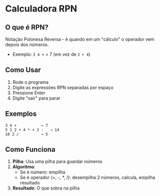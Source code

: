# Calculadora RPN

## O que é RPN?
Notação Polonesa Reversa - é quando em um "cálculo" o operador vem depois dos números.
- Exemplo: `3 4 +` = 7 (em vez de `3 + 4`)

## Como Usar
1. Rode o programa
2. Digite as expressões RPN separadas por espaço
3. Pressione Enter
4. Digite "sair" para parar

## Exemplos
```
3 4 +           → 7
5 1 2 + 4 * + 3 -   → 14  
10 2 /          → 5
```

## Como Funciona
1. **Pilha**: Usa uma pilha para guardar números
2. **Algoritmo**: 
   - Se é número: empilha
   - Se é operador (+, -, *, /): desempilha 2 números, calcula, empilha resultado
3. **Resultado**: O que sobra na pilha